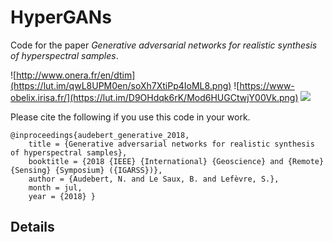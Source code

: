 # HyperGANs

Code for the paper *Generative adversarial networks for realistic synthesis of hyperspectral samples*.


![http://www.onera.fr/en/dtim](https://lut.im/qwL8UPM0en/soXh7XtiPp4IoML8.png)
![https://www-obelix.irisa.fr/](https://lut.im/D9OHdqk6rK/Mod6HUGCtwjY00Vk.png)
![](https://lut.im/5UpsUhIzgE/Fa6XCquMRsnHwjHu.png)

Please cite the following if you use this code in your work.
```
@inproceedings{audebert_generative_2018,
    title = {Generative adversarial networks for realistic synthesis of hyperspectral samples},
    booktitle = {2018 {IEEE} {International} {Geoscience} and {Remote} {Sensing} {Symposium} ({IGARSS})},
    author = {Audebert, N. and Le Saux, B. and Lefèvre, S.},
    month = jul,
    year = {2018} } 
```

## Details



